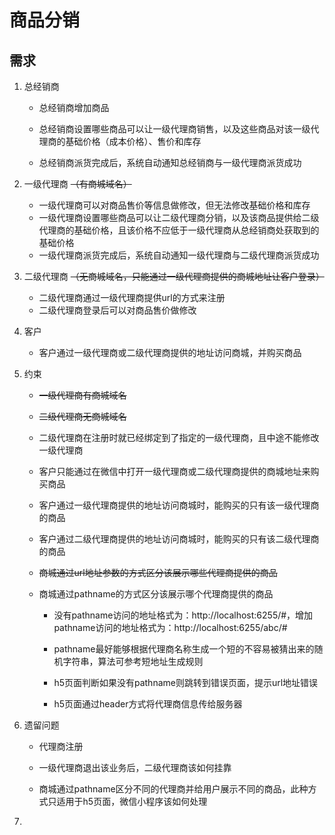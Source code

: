 # 商品分销

## 需求

1. 总经销商
   
   * 总经销商增加商品
   
   * 总经销商设置哪些商品可以让一级代理商销售，以及这些商品对该一级代理商的基础价格（成本价格）、售价和库存
   
   * 总经销商派货完成后，系统自动通知总经销商与一级代理商派货成功

2. 一级代理商 ~~（有商城域名）~~
   
   * 一级代理商可以对商品售价等信息做修改，但无法修改基础价格和库存
   * 一级代理商设置哪些商品可以让二级代理商分销，以及该商品提供给二级代理商的基础价格，且该价格不应低于一级代理商从总经销商处获取到的基础价格
   * 一级代理商派货完成后，系统自动通知一级代理商与二级代理商派货成功

3. 二级代理商 ~~（无商城域名，只能通过一级代理商提供的商城地址让客户登录）~~
   
   * 二级代理商通过一级代理商提供url的方式来注册
   * 二级代理商登录后可以对商品售价做修改

4. 客户
   
   * 客户通过一级代理商或二级代理商提供的地址访问商城，并购买商品

5. 约束
   
   * ~~一级代理商有商城域名~~
   
   * ~~二级代理商无商城域名~~
   
   * 二级代理商在注册时就已经绑定到了指定的一级代理商，且中途不能修改一级代理商
   
   * 客户只能通过在微信中打开一级代理商或二级代理商提供的商城地址来购买商品
   
   * 客户通过一级代理商提供的地址访问商城时，能购买的只有该一级代理商的商品
   
   * 客户通过二级代理商提供的地址访问商城时，能购买的只有该二级代理商的商品
   
   * ~~商城通过url地址参数的方式区分该展示哪些代理商提供的商品~~
   
   * 商城通过pathname的方式区分该展示哪个代理商提供的商品
     
     * 没有pathname访问的地址格式为：http://localhost:6255/#，增加pathname访问的地址格式为：http://localhost:6255/abc/#
     
     * pathname最好能够根据代理商名称生成一个短的不容易被猜出来的随机字符串，算法可参考短地址生成规则
     
     * h5页面判断如果没有pathname则跳转到错误页面，提示url地址错误
     
     * h5页面通过header方式将代理商信息传给服务器

6. 遗留问题
   
   * 代理商注册
   
   * 一级代理商退出该业务后，二级代理商该如何挂靠
   
   * 商城通过pathname区分不同的代理商并给用户展示不同的商品，此种方式只适用于h5页面，微信小程序该如何处理

7. 
